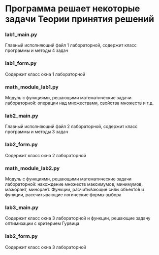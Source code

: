 # Программа решает некоторые задачи Теории принятия решений
### lab1_main.py
Главный исполняющий файл 1 лабораторной, содержит класс программы и методы 4 задач
### lab1_form.py
Содержит класс окна 1 лабораторной
### math_module_lab1.py
Модуль с функциями, решающими математические задачи лабораторной: операции 
над множествами, свойства множеств и т.д.
### lab2_main.py
Главный исполняющий файл 2 лабораторной, содержит класс программы и методы 3 задач
### lab2_form.py
Содержит класс окна 2 лабораторной
### math_module_lab2.py
Модуль с функциями, решающими математические задачи лабораторной: нахождение
множеств максимумов, минимумов, мажорант, минорант. Функции, расчитывающие силы
объектов и функции, рассчитывающие логические формы выбора
### lab3_main.py
Содержит класс окна 3 лабораторной и функции, решающие задачу оптимизации с 
критерием Гурвица
### lab2_form.py
Содержит класс окна 3 лабораторной
